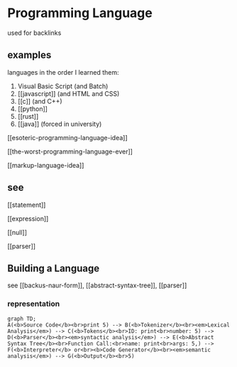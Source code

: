 # Programming Language

used for backlinks

## examples

languages in the order I learned them:

1. Visual Basic Script (and Batch)
2. [[javascript]] (and HTML and CSS)
3. [[c]] (and C++)
4. [[python]]
5. [[rust]]
6. [[java]] (forced in university)

[[esoteric-programming-language-idea]]

[[the-worst-programming-language-ever]]

[[markup-language-idea]]

## see

[[statement]]

[[expression]]

[[null]]

[[parser]]

## Building a Language

see [[backus-naur-form]], [[abstract-syntax-tree]], [[parser]]

### representation

```mermaid
graph TD;
A(<b>Source Code</b><br>print 5) --> B(<b>Tokenizer</b><br><em>Lexical Analysis</em>) --> C(<b>Tokens</b><br>ID: print<br>number: 5) --> D(<b>Parser</b><br><em>syntactic analysis</em>) --> E(<b>Abstract Syntax Tree</b><br>Function Call:<br>name: print<br>args: 5,) --> F(<b>Interpreter</b> or<br><b>Code Generator</b><br><em>semantic analysis</em>) --> G(<b>Output</b><br>5)
```
